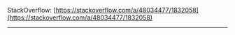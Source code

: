 
StackOverflow: [https://stackoverflow.com/a/48034477/1832058](https://stackoverflow.com/a/48034477/1832058)

---

